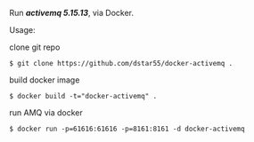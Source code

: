 Run ***activemq 5.15.13***, via Docker.

Usage:   

clone git repo   
```
$ git clone https://github.com/dstar55/docker-activemq .
```

build docker image   
```
$ docker build -t="docker-activemq" .
```

run AMQ via docker   
```
$ docker run -p=61616:61616 -p=8161:8161 -d docker-activemq
```

